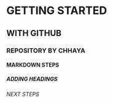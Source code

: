 # GETTING STARTED
## WITH GITHUB
### REPOSITORY BY CHHAYA
#### MARKDOWN STEPS
##### ADDING HEADINGS
###### NEXT STEPS
